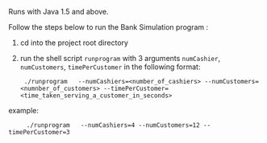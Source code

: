 Runs with Java 1.5 and above.

Follow the steps below to run the Bank Simulation program :
1. cd into the project root directory
2. run the shell script `runprogram` with 3 arguments `numCashier`, `numCustomers`, `timePerCustomer` in the following format:

		./runprogram   --numCashiers=<number_of_cashiers> --numCustomers=<numnber_of_customers> --timePerCustomer=<time_taken_serving_a_customer_in_seconds> 

example:
		 
		 ./runprogram   --numCashiers=4 --numCustomers=12 --timePerCustomer=3
